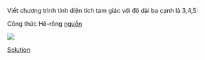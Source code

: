 Viết chương trình tính diện tích tam giác với độ dài ba cạnh là 3,4,5:

Công thức Hê-rông [nguồn](https://vi.wikipedia.org/wiki/C%C3%B4ng_th%E1%BB%A9c_Heron)

<img src="https://image.prntscr.com/image/1Wo3nhKUSRuepKHWEy_D9Q.png">

[Solution](https://github.com/huytm/Javascript/blob/master/Solution/solution3)
